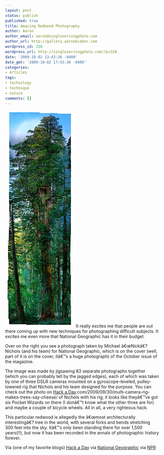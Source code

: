 ```yaml
---
layout: post
status: publish
published: true
title: Amazing Redwood Photography
author: Aaron
author_email: aaron@singleservingphoto.com
author_url: http://gallery.aaronbieber.com
wordpress_id: 328
wordpress_url: http://singleservingphoto.com/?p=328
date: '2009-10-02 13:43:36 -0400'
date_gmt: '2009-10-02 17:43:36 -0400'
categories:
- Articles
tags:
- technology
- technique
- nature
comments: []
---
```

![Michael Nichols/National Geographic](/articles/redwood.jpg)It really
excites me that people are out there coming up with new techniques for
photographing difficult subjects. It excites me even more that National
Geographic has it in their budget.

Over on the right you see a photograph taken by Michael â€œNickâ€?
Nichols (and his team) for National Geographic, which is on the cover
(well, part of it is on the cover, itâ€™s a huge photograph) of the
October issue of the magazine.

The image was made by jigsawing 83 separate photographs together (which
you can probably tell by the jagged edges), each of which was taken by
one of three DSLR cameras mounted on a gyroscope-leveled, pulley-lowered
rig that Nichols and his team designed for the purpose. You can check
out the photo on [Hack a
Day](http://hackaday).com/2009/09/30/multi-camera-rig-makes-trees-say-cheese/
of Nichols with his rig; it looks like theyâ€™ve got six Pocket Wizards
on there (I donâ€™t know what the other three are for) and maybe a
couple of bicycle wheels. All in all, a very righteous hack.

This particular redwood is allegedly the â€œmost architecturally
interestingâ€? tree in the world, with several forks and bends
stretching 300 feet into the sky. Itâ€™s only been standing there for
over 1,500 years(!!), but now it has been recorded in the annals of
photographic history forever.

Via (one of my favorite blogs) [Hack a
Day](http://hackaday.com/2009/09/30/multi-camera-rig-makes-trees-say-cheese/,)
via [National
Geographic](http://ngm.nationalgeographic.com/2009/10/redwoods/bourne-text,)
via [NPR](http://www.npr.org/blogs/pictureshow/2009/09/redwoods.html)
